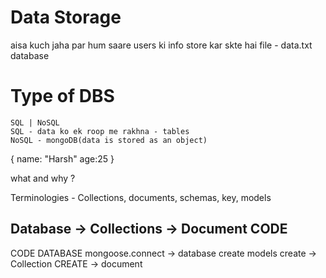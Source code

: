 # Data Storage
  aisa kuch jaha par hum saare users ki info store kar skte hai
  file - data.txt 
  database
 
# Type of DBS
    SQL | NoSQL
    SQL - data ko ek roop me rakhna - tables
    NoSQL - mongoDB(data is stored as an object)

{
    name: "Harsh"
    age:25
}

what and why ?

Terminologies - Collections, documents, schemas, key, models

Database -> Collections -> Document
CODE
-------------------------------------------------------------------------------------------------

CODE                        DATABASE
mongoose.connect      ->    database create
models create         ->    Collection
CREATE                ->    document
